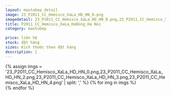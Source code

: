 ```yaml
---
layout: mautubep_detail
image: 23_P2011_CC_Hemisco_XaLa_HD_HN_0.png
imagedetail: 23_P2011_CC_Hemisco_XaLa_HD_HN_0.png,23_P2011_CC_Hemisco_XaLa_HD_HN_2.png,23_P2011_CC_Hemisco_XaLa_HD_HN_3.png,23_P2011_CC_Hemisco_XaLa_HD_HN_4.png
title: P2011_CC_Hemisco_XaLa_HaDong_Ha Noi
category: mautubep

price: liên hệ
stock: đặt hàng
sizes: Kích thước theo đặt hàng
description: |
---
```

<section class="no-padding" id="two">
	<div class="container-fluid">
	<div class="row-no-gutters">
	{% assign imgs = '23_P2011_CC_Hemisco_XaLa_HD_HN_0.png,23_P2011_CC_Hemisco_XaLa_HD_HN_2.png,23_P2011_CC_Hemisco_XaLa_HD_HN_3.png,23_P2011_CC_Hemisco_XaLa_HD_HN_4.png' | split: ',' %}
	{% for img in imgs %}
	   <div class="col-lg-6 col-sm-6 col-md-6"> 
			<a href="#" class="portfolio-box">
			<img src="{{site.baseurl}}/assets/images/tubep/{{img}}" class="image main" alt="">
			</a>
		</div>
	{% endfor %}			
	</div>
	</div>
</section>